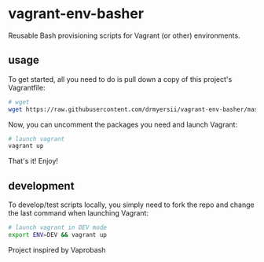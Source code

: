 # vagrant-env-basher

Reusable Bash provisioning scripts for Vagrant (or other) environments.


## usage

To get started, all you need to do is pull down a copy of this project's Vagrantfile:

```bash
# wget
wget https://raw.githubusercontent.com/drmyersii/vagrant-env-basher/master/Vagrantfile -O Vagrantfile
```

Now, you can uncomment the packages you need and launch Vagrant:

```bash
# launch vagrant
vagrant up
```

That's it! Enjoy!


## development

To develop/test scripts locally, you simply need to fork the repo and change the last command when launching Vagrant:

```bash
# launch vagrant in DEV mode
export ENV=DEV && vagrant up
```


Project inspired by Vaprobash
